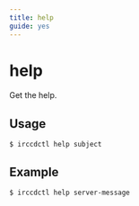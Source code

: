 ```yaml
---
title: help
guide: yes
---
```


# help

Get the help.

## Usage

````nohighlight
$ irccdctl help subject
````

## Example

````nohighlight
$ irccdctl help server-message
````
